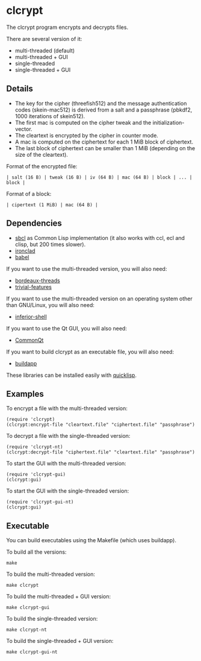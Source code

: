 # clcrypt

The clcrypt program encrypts and decrypts files.

There are several version of it:

* multi-threaded (default)
* multi-threaded + GUI
* single-threaded
* single-threaded + GUI

## Details

* The key for the cipher (threefish512) and the message authentication
codes (skein-mac512) is derived from a salt and a passphrase (pbkdf2, 1000
iterations of skein512).
* The first mac is computed on the cipher tweak and the initialization-vector.
* The cleartext is encrypted by the cipher in counter mode.
* A mac is computed on the ciphertext for each 1 MiB block of ciphertext.
* The last block of ciphertext can be smaller than 1 MiB (depending on the
size of the cleartext).

Format of the encrypted file:

    | salt (16 B) | tweak (16 B) | iv (64 B) | mac (64 B) | block | ... | block |

Format of a block:

    | cipertext (1 MiB) | mac (64 B) |

## Dependencies

* [sbcl](http://www.sbcl.org/) as Common Lisp implementation (it also works
with ccl, ecl and clisp, but 200 times slower).
* [ironclad](http://cliki.net/Ironclad)
* [babel](http://www.cliki.net/Babel)

If you want to use the multi-threaded version, you will also need:

* [bordeaux-threads](http://www.cliki.net/Bordeaux-Threads)
* [trivial-features](http://www.cliki.net/trivial-features)

If you want to use the multi-threaded version on an operating system other than
GNU/Linux, you will also need:

* [inferior-shell](http://gitlab.common-lisp.net/qitab/inferior-shell)

If you want to use the Qt GUI, you will also need:

* [CommonQt](http://common-lisp.net/project/commonqt)

If you want to build clcrypt as an executable file, you will also need:

* [buildapp](http://www.cliki.net/Buildapp)

These libraries can be installed easily with [quicklisp](http://www.quicklisp.org).

## Examples

To encrypt a file with the multi-threaded version:

    (require 'clcrypt)
    (clcrypt:encrypt-file "cleartext.file" "ciphertext.file" "passphrase")

To decrypt a file with the single-threaded version:

    (require 'clcrypt-nt)
    (clcrypt:decrypt-file "ciphertext.file" "cleartext.file" "passphrase")

To start the GUI with the multi-threaded version:

    (require 'clcrypt-gui)
    (clcrypt:gui)

To start the GUI with the single-threaded version:

    (require 'clcrypt-gui-nt)
    (clcrypt:gui)

## Executable

You can build executables using the Makefile (which uses buildapp).

To build all the versions:

    make

To build the multi-threaded version:

    make clcrypt

To build the multi-threaded + GUI version:

    make clcrypt-gui

To build the single-threaded version:

    make clcrypt-nt

To build the single-threaded + GUI version:

    make clcrypt-gui-nt
